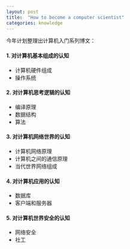 ```yaml
---
layout: post
title:  "How to become a computer scientist"
categories: knowledge
---
```


今年计划整理出计算机入门系列博文：

#### __1. 对计算机基本组成的认知__
- 计算机硬件组成
- 操作系统

#### __2. 对计算机思考逻辑的认知__
- 编译原理
- 数据结构
- 算法

#### __3. 对计算机网络世界的认知__
- 计算机网络原理
- 计算机之间的通信原理
- 当代世界网络组成

#### __4. 对计算机应用的认知__
- 数据库
- 客户端和服务器

#### __5. 对计算机世界安全的认知__
- 网络安全
- 社工
